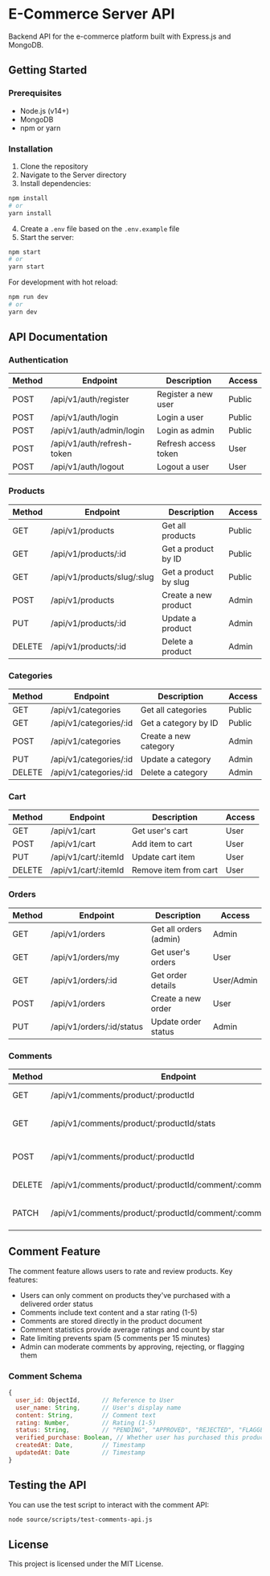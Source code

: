 # E-Commerce Server API

Backend API for the e-commerce platform built with Express.js and MongoDB.

## Getting Started

### Prerequisites

- Node.js (v14+)
- MongoDB
- npm or yarn

### Installation

1. Clone the repository
2. Navigate to the Server directory
3. Install dependencies:

```bash
npm install
# or
yarn install
```

4. Create a `.env` file based on the `.env.example` file
5. Start the server:

```bash
npm start
# or
yarn start
```

For development with hot reload:

```bash
npm run dev
# or
yarn dev
```

## API Documentation

### Authentication

| Method | Endpoint              | Description                  | Access      |
|--------|----------------------|------------------------------|-------------|
| POST   | /api/v1/auth/register | Register a new user          | Public      |
| POST   | /api/v1/auth/login    | Login a user                 | Public      |
| POST   | /api/v1/auth/admin/login | Login as admin           | Public      |
| POST   | /api/v1/auth/refresh-token | Refresh access token    | User        |
| POST   | /api/v1/auth/logout   | Logout a user                | User        |

### Products

| Method | Endpoint              | Description                  | Access      |
|--------|----------------------|------------------------------|-------------|
| GET    | /api/v1/products     | Get all products             | Public      |
| GET    | /api/v1/products/:id | Get a product by ID          | Public      |
| GET    | /api/v1/products/slug/:slug | Get a product by slug | Public      |
| POST   | /api/v1/products     | Create a new product         | Admin       |
| PUT    | /api/v1/products/:id | Update a product             | Admin       |
| DELETE | /api/v1/products/:id | Delete a product             | Admin       |

### Categories

| Method | Endpoint              | Description                  | Access      |
|--------|----------------------|------------------------------|-------------|
| GET    | /api/v1/categories   | Get all categories           | Public      |
| GET    | /api/v1/categories/:id | Get a category by ID       | Public      |
| POST   | /api/v1/categories   | Create a new category        | Admin       |
| PUT    | /api/v1/categories/:id | Update a category          | Admin       |
| DELETE | /api/v1/categories/:id | Delete a category          | Admin       |

### Cart

| Method | Endpoint              | Description                  | Access      |
|--------|----------------------|------------------------------|-------------|
| GET    | /api/v1/cart         | Get user's cart              | User        |
| POST   | /api/v1/cart         | Add item to cart             | User        |
| PUT    | /api/v1/cart/:itemId | Update cart item             | User        |
| DELETE | /api/v1/cart/:itemId | Remove item from cart        | User        |

### Orders

| Method | Endpoint              | Description                  | Access      |
|--------|----------------------|------------------------------|-------------|
| GET    | /api/v1/orders       | Get all orders (admin)       | Admin       |
| GET    | /api/v1/orders/my    | Get user's orders            | User        |
| GET    | /api/v1/orders/:id   | Get order details            | User/Admin  |
| POST   | /api/v1/orders       | Create a new order           | User        |
| PUT    | /api/v1/orders/:id/status | Update order status     | Admin       |

### Comments

| Method | Endpoint              | Description                  | Access      |
|--------|----------------------|------------------------------|-------------|
| GET    | /api/v1/comments/product/:productId | Get product comments | Public |
| GET    | /api/v1/comments/product/:productId/stats | Get comment stats | Public |
| POST   | /api/v1/comments/product/:productId | Add a comment to product | User |
| DELETE | /api/v1/comments/product/:productId/comment/:commentId | Delete a comment | User/Admin |
| PATCH  | /api/v1/comments/product/:productId/comment/:commentId/status | Update comment status | Admin |

## Comment Feature

The comment feature allows users to rate and review products. Key features:

- Users can only comment on products they've purchased with a delivered order status
- Comments include text content and a star rating (1-5)
- Comments are stored directly in the product document
- Comment statistics provide average ratings and count by star
- Rate limiting prevents spam (5 comments per 15 minutes)
- Admin can moderate comments by approving, rejecting, or flagging them

### Comment Schema

```javascript
{
  user_id: ObjectId,      // Reference to User
  user_name: String,      // User's display name
  content: String,        // Comment text
  rating: Number,         // Rating (1-5)
  status: String,         // "PENDING", "APPROVED", "REJECTED", "FLAGGED"
  verified_purchase: Boolean, // Whether user has purchased this product
  createdAt: Date,        // Timestamp
  updatedAt: Date         // Timestamp
}
```

## Testing the API

You can use the test script to interact with the comment API:

```bash
node source/scripts/test-comments-api.js
```

## License

This project is licensed under the MIT License. 